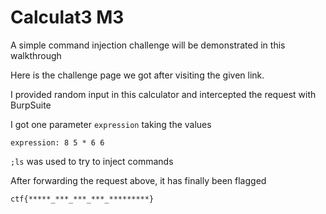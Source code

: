 # Calculat3 M3

A simple command injection challenge will be demonstrated in this walkthrough

Here is the challenge page we got after visiting the given link.

I provided random input in this calculator and intercepted the request with BurpSuite

I got one parameter `expression` taking the values 
```
expression: 8 5 * 6 6 
```
`;ls` was used to try to inject commands

After forwarding the request above, it has finally been flagged

```
ctf{*****_***_***_***_*********}
```
